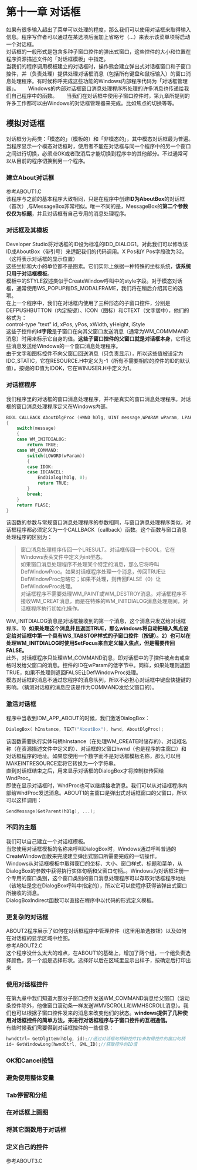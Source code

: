 # 第十一章 对话框
如果有很多输入超出了菜单可以处理的程度，那么我们可以使用对话框来取得输入信息。程序写作者可以通过在某选项后面加上省略号（…）来表示该菜单项将启动一个对话框。  
对话框的一般形式是包含多种子窗口控件的弹出式窗口，这些控件的大小和位置在程序资源描述文件的「对话框模板」中指定。  
当我们的程序调用模板建立的对话框时，操作熊会建立弹出式对话框窗口和子窗口控件，并（负责处理）提供处理对话框消息（包括所有键盘和鼠标输入）的窗口消息处理程序。有时候称呼完成这些功能的Windows内部程序代码为「对话框管理器」。　　
Windows的内部对话框窗口消息处理程序所处理的许多消息也传递给我们自己程序中的函数。　　
当我们在对话框中使用子窗口控件时，第九章所提到的许多工作都可以由Windows的对话框管理器来完成。比如焦点的切换等等。
## 模拟对话框
对话框分为两类：「模态的」（模板的）和「非模态的」，其中模态对话框最为普遍。　　
当程序显示一个模态对话框时，使用者不能在对话框与同一个程序中的另一个窗口之间进行切换，必须点OK或者取消后才能切换到程序中的其他部分。不过通常可以从目前的程序切换到另一个程序。
### 建立About对话框
参考ABOUT1.C   
该程序与之前的基本程序大致相同，只是在程序中创建**ID为AboutBox**的对话框（首次）,与MessageBox非常相似。唯一不同的是，MessageBox的**第二个参数仅仅为标题**，并且对话框有自己专用的消息处理程序。  
### 对话框及其模板
Developer Studio将对话框的ID设为标准的IDD_DIALOG1。对此我们可以修改该ID成AboutBox（带引号）来适配我们的代码调用。X Pos和Y Pos字段改为32。（这将表示对话框的显示位置）  
这些坐标和大小的单位都不是图素。它们实际上依据一种特殊的坐标系统，**该系统只用于对话框模板**。   
模板中的STYLE叙述类似于CreateWindow呼叫中的style字段。对于模态对话框，通常使用WS_POPUP和DS_MODALFRAME，我们将在稍后介绍其它的选项。   
在上一个程序中，我们在对话框内使用了三种形态的子窗口控件，分别是DEFPUSHBUTTON（内定按键）、ICON（图标）和CTEXT（文字居中），他们的格式为：   
control-type "text" id, xPos, yPos, xWidth, yHeight, iStyle  
这些子控件的**id字段**是子窗口在向其父窗口发送消息（通常为WM_COMMMAND消息）时用来标示它自身的值。**这些子窗口控件的父窗口就是对话框本身**，它将这些消息发送给Windows的一个窗口消息处理程序。   
由于文字和图标控件不向父窗口回送消息（只负责显示），所以这些值被设定为IDC_STATIC，它在RESOURCE.H中定义为-1（所有不需要相应的控件的ID的默认值）。按键的ID值为IDOK，它在WINUSER.H中定义为1。
### 对话框程序
我们程序里的对话框的窗口消息处理程序，并不是真实的窗口消息处理程序。对话框的窗口消息处理程序定义在Windows内部。    
```c
BOOL CALLBACK AboutDlgProc (HWND hDlg, UINT message,WPARAM wParam, LPARAM lParam)  
{  
	switch(message)    
	{   
	case WM_INITDIALOG:    
		return TRUE;   
	case WM_COMMAND:    
		switch(LOWORD(wParam))   
		{   
		case IDOK:    
		case IDCANCEL:   
			EndDialog(hDlg, 0);   
			return TRUE;     
		}   
		break;    
	}    
	return FLASE;    
}   
```  
该函数的参数与常规窗口消息处理程序的参数相同，与窗口消息处理程序类似，对话框程序都必须定义为一个CALLBACK（callback）函数。这个函数与窗口消息处理程序的区别为：   
> 窗口消息处理程序传回一个LRESULT。对话框传回一个BOOL，它在Windows表头文件中定义为int型态。    
> 如果窗口消息处理程序不处理某个特定的消息，那么它将呼叫DefWindowProc。如果对话框程序处理一个消息，传回TRUE让DefWindowProc忽略它；如果不处理，则传回FALSE（0）让DefWindowProc处理。    
> 对话框程序不需要处理WM_PAINT或WM_DESTROY消息。对话框程序不接收WM_CREAT消息，而是在特殊的WM_INITDIALOG消息处理期间，对话框程序执行初始化操作。     

WM_INITDIALOG消息是对话框接收到的第一个消息，这个消息只发送给对话框程序。**1）如果处理这个消息并且返回TRUE，那么windows将自动把输入焦点设定给对话框中第一个具有WS_TABSTOP样式的子窗口控件（按键）。2）也可以在处理WM_INITDIALOG时使用SetFocus来自定义输入焦点，但是需要传回FALSE。**     
此外，对话框程序只处理WM_COMMAND消息，即对话框中的子控件被点击或空格时发给父窗口的消息。控件的ID在wParam的低字节中。同样，如果处理则返回TRUE，如果不处理则返回FALSE让DefWindowProc处理。   
模态对话框的消息不通过您程序的消息队列，所以不必担心对话框中键盘快捷键的影响。（猜测对话框的消息应该是作为COMMAND发给父窗口的）。
### 激活对话框
程序中当收到IDM_APP_ABOUT的时候，我们激活DialogBox：  
```c
DialogBox( hInstance, TEXT("AboutBox"), hwnd, AboutDlgProc);   
```   
该函数需要执行实体句柄hInstance（在处理WM_CREATE时储存的）、对话框名称（在资源描述文件中定义的）、对话框的父窗口hwnd（也是程序的主窗口）和对话框程序的地址。如果您使用一个数字而不是对话框模板名称，那么可以用MAKEINTRESOURCE宏将它转换为一个字符串。  
直到对话框结束之后，用来显示对话框的DialogBox才将控制权传回给WndProc。   
即使在显示对话框时，WndProc也可以继续接收消息。我们可以从对话框程序内部给WndProc发送消息。ABOUT1的主窗口是弹出式对话框窗口的父窗口，所以可以这样调用：    
```c
SendMessage(GetParent(hDlg), ...);   
```   
### 不同的主题
我们可以自己建立一个对话框模板。  
当您使用对话框模板的名称来呼叫DialogBox时，Windows通过呼叫普通的CreateWindow函数来完成建立弹出式窗口所需要完成的一切操作。  
Windows从对话框模板中取得窗口的坐标、大小、窗口样式、标题和菜单，从DialogBox的参数中获得执行实体句柄和父窗口句柄。。Windows为对话框注册一个专用的窗口类别，这个窗口类别的窗口消息处理程序可以存取对话框程序地址（该地址是您在DialogBox呼叫中指定的），所以它可以使程序获得该弹出式窗口所接收的消息。  
DialogBoxIndirect函数可以直接在程序中以代码的形式定义模板。
### 更复杂的对话框
ABOUT2程序展示了如何在对话框程序中管理控件（这里用单选按钮）以及如何在对话框的显示区域中绘图。   
参考ABOUT2.C   
这个程序没什么太大的难点，在ABOUT1的基础上，增加了两个组，一个组负责选择颜色，另一个组是选择形状。选择好以后在区域里显示出样子，按确定后打印出来  
### 使用对话框控件
在第九章中我们知道大部分子窗口控件发送WM_COMMAND消息给父窗口（滚动条控件除外，他像窗口滚动条一样发送WMVSCROLL和WMHSCROLL消息）。我们也可以根据子窗口控件发来的消息来改变他们的状态。**windows提供了几种使用对话框控件的简单方法，来进行对话框程序与子窗口控件的互相通信。**   
有些时候我们需要得到对话框控件的一些信息：  
```c
hwndCtrl= GetDlgItem(hDlg, id);//通过对话框句柄和控件ID来取得控件的窗口句柄   
id= GetWindowLong(hwndCtrl, GWL_ID);//获取控件的ID值   
```  
### OK和Cancel按钮
### 避免使用整体变量
### Tab停留和分组
### 在对话框上画图
### 将其它函数用于对话框
### 定义自己的控件
参考ABOUT3.C